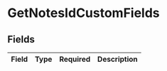 # GetNotesIdCustomFields


## Fields

| Field       | Type        | Required    | Description |
| ----------- | ----------- | ----------- | ----------- |